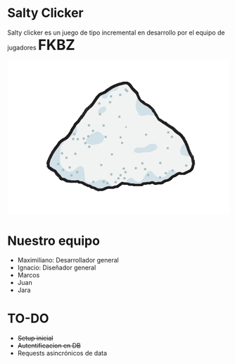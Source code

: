 # Salty Clicker

Salty clicker es un juego de tipo incremental en desarrollo por el equipo de jugadores <strong><font size="6">FKBZ</font></strong>

<img src="app/assets/Salt_Unclicked.png" alt="Sal">

# Nuestro equipo

<ul>
  <li>Maximiliano: Desarrollador general</li>
  <li>Ignacio: Diseñador general</li>
  <li>Marcos</li>
  <li>Juan</li>
  <li>Jara</li>
</ul>

# TO-DO

<ul style="list-style-type:disc">
  <li><del>Setup inicial</del></li>
  <li><del>Autentificacion en DB</del></li>
  <li>Requests asincrónicos de data</li>
</ul>
